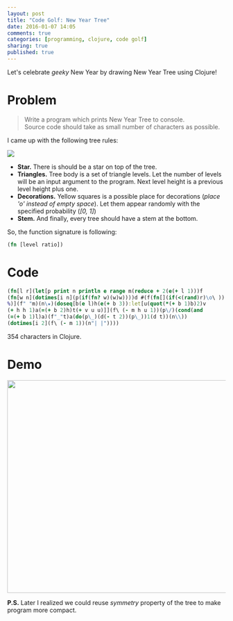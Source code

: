 ```yaml
---
layout: post
title: "Code Golf: New Year Tree"
date: 2016-01-07 14:05
comments: true
categories: [programming, clojure, code golf]
sharing: true
published: true
---
```


Let's celebrate _geeky_ New Year by drawing New Year Tree using Clojure! 

<!-- more -->

# Problem

> Write a program which prints New Year Tree to console.  
> Source code should take as small number of characters as possible. 

I came up with the following tree rules:

![](http://i.imgur.com/LPJ1uVG.png)

- **Star.** There is should be a star on top of the tree.
- **Triangles.** Tree body is a set of triangle levels. Let the number of levels will be an input argument to the program. Next level height is a previous level height plus one.
- **Decorations.** Yellow squares is a possible place for decorations (_place 'o' instead of empty space_). Let them appear randomly with the specified probability (_[0, 1]_)
- **Stem.** And finally, every tree should have a stem at the bottom.

So, the function signature is following:

```clojure
(fn [level ratio])
```

# Code

``` clojure
(fn[l r](let[p print n println e range m(reduce + 2(e(+ l 1)))f
(fn[w n](dotimes[i n](p(if(fn? w)(w)w))))d #(f(fn[](if(<(rand)r)\o\ ))
%)](f" "m)(n\★)(doseq[b(e l)h(e(+ b 3)):let[u(quot(*(+ b 1)b)2)v
(+ h h 1)a(=(+ b 2)h)t(+ v u u)]](f\ (- m h u 1))(p\/)(cond(and
(=(+ b 1)l)a)(f"_"t)a(do(p\_)(d(- t 2))(p\_))1(d t))(n\\))
(dotimes[i 2](f\ (- m 1))(n"| |"))))
```

354 characters in Clojure.

# Demo

[<img src="http://i.imgur.com/M0Xs2E0.gif" width="780" height="490" />](http://i.imgur.com/M0Xs2E0.gif)


**P.S.** Later I realized we could reuse _symmetry_ property of the tree to make program more compact.
